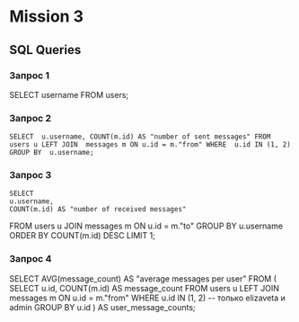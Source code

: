 
# Mission 3
## SQL Queries

### Запрос 1
SELECT username FROM users;

### Запрос 2
`SELECT 
    u.username,
    COUNT(m.id) AS "number of sent messages"
FROM 
    users u
LEFT JOIN 
    messages m ON u.id = m."from"
WHERE 
    u.id IN (1, 2)
GROUP BY 
    u.username;`
    

### Запрос 3
    SELECT 
    u.username,
    COUNT(m.id) AS "number of received messages"
FROM 
    users u
JOIN 
    messages m ON u.id = m."to"
GROUP BY 
    u.username
ORDER BY 
    COUNT(m.id) DESC
LIMIT 1;

### Запрос 4
SELECT 
    AVG(message_count) AS "average messages per user"
FROM (
    SELECT 
        u.id,
        COUNT(m.id) AS message_count
    FROM 
        users u
    LEFT JOIN 
        messages m ON u.id = m."from"
    WHERE
        u.id IN (1, 2)  -- только elizaveta и admin
    GROUP BY 
        u.id
) AS user_message_counts;
